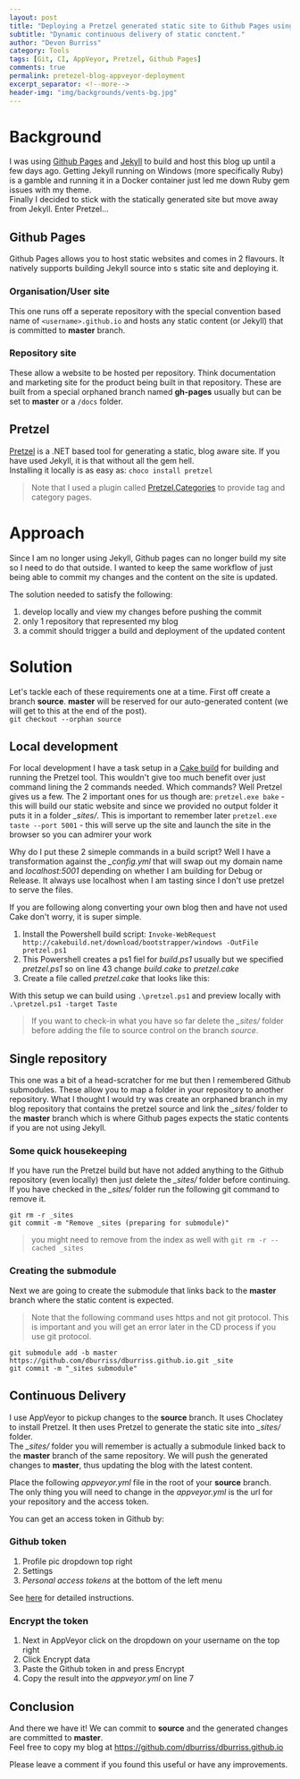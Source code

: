 ```yaml
---
layout: post
title: "Deploying a Pretzel generated static site to Github Pages using Appveyor"
subtitle: "Dynamic continuous delivery of static conctent."
author: "Devon Burriss"
category: Tools
tags: [Git, CI, AppVeyor, Pretzel, Github Pages]
comments: true
permalink: pretezel-blog-appveyor-deployment
excerpt_separator: <!--more-->
header-img: "img/backgrounds/vents-bg.jpg"
---
```


# Background

I was using [Github Pages](https://pages.github.com/) and [Jekyll](https://jekyllrb.com/) to build and host this blog up until a few days ago. 
Getting Jekyll running on Windows (more specifically Ruby) is a gamble and running it in a Docker container just led me down Ruby gem issues with my theme.  
Finally I decided to stick with the statically generated site but move away from Jekyll. Enter Pretzel...
<!--more-->
## Github Pages

Github Pages allows you to host static websites and comes in 2 flavours. It natively supports building Jekyll source into s static site and deploying it.

### Organisation/User site

This one runs off a seperate repository with the special convention based name of `<username>.github.io` and hosts any static content (or Jekyll) that is committed to **master** branch.

### Repository site

These allow a website to be hosted per repository. Think documentation and marketing site for the product being built in that repository. These are built from a special orphaned branch named **gh-pages** usually but can be set to **master** or a `/docs` folder.

## Pretzel

[Pretzel](https://github.com/Code52/pretzel) is a .NET based tool for generating a static, blog aware site. If you have used Jekyll, it is that without all the gem hell.  
Installing it locally is as easy as: `choco install pretzel`  

> Note that I used a plugin called [Pretzel.Categories](https://github.com/k94ll13nn3/Pretzel.Categories) to provide tag and category pages.

# Approach

Since I am no longer using Jekyll, Github pages can no longer build my site so I need to do that outside. I wanted to keep the same workflow of just being able to commit my changes and the content on the site is updated.  

The solution needed to satisfy the following:

1. develop locally and view my changes before pushing the commit
2. only 1 repository that represented my blog
3. a commit should trigger a build and deployment of the updated content

# Solution

Let's tackle each of these requirements one at a time. First off create a branch **source**. **master** will be reserved for our auto-generated content (we will get to this at the end of the post).  
`git checkout --orphan source`

## Local development

For local development I have a task setup in a [Cake build](http://cakebuild.net/) for building and running the Pretzel tool. This wouldn't give too much benefit over just command lining the 2 commands needed.
Which commands? Well Pretzel gives us a few. The 2 important ones for us though are:
`pretzel.exe bake` - this will build our static website and since we provided no output folder it puts it in a folder *_sites/*. This is important to remember later
`pretzel.exe taste --port 5001` - this will serve up the site and launch the site in the browser so you can admirer your work

Why do I put these 2 simeple commands in a build script? Well I have a transformation against the *_config.yml* that will swap out my domain name and *localhost:5001* depending on whether I am building for Debug or Release. It always use localhost when I am tasting since I don't use pretzel to serve the files.

If you are following along converting your own blog then and have not used Cake don't worry, it is super simple.

1. Install the Powershell build script: `Invoke-WebRequest http://cakebuild.net/download/bootstrapper/windows -OutFile pretzel.ps1`
2. This Powershell creates a ps1 fiel for *build.ps1* usually but we specified *pretzel.ps1* so on line 43 change *build.cake* to *pretzel.cake*
3. Create a file called *pretzel.cake* that looks like this:

<script src="https://gist.github.com/dburriss/c7871549c2788c0dca507a2d24c683ed.js"></script>

With this setup we can build using `.\pretzel.ps1` and preview locally with `.\pretzel.ps1 -target Taste`

> If you want to check-in what you have so far delete the *_sites/* folder before adding the file to source control on the branch *source*.

## Single repository

This one was a bit of a head-scratcher for me but then I remembered Github submodules. These allow you to map a folder in your repository to another repository. What I thought I would try was create an orphaned branch in my blog repository that contains the pretzel source and link the *_sites/* folder to the **master** branch which is where Github pages expects the static contents if you are not using Jekyll.

### Some quick housekeeping

If you have run the Pretzel build but have not added anything to the Github repository (even locally) then just delete the *_sites/* folder before continuing.  
If you have checked in the *_sites/* folder run the following git command to remove it.

`git rm -r _sites`  
`git commit -m "Remove _sites (preparing for submodule)"`

> you might need to remove from the index as well with `git rm -r --cached _sites`

### Creating the submodule

Next we are going to create the submodule that links back to the **master** branch where the static content is expected.

> Note that the following command uses https and not git protocol. This is important and you will get an error later in the CD process if you use git protocol.

`git submodule add -b master https://github.com/dburriss/dburriss.github.io.git _site`  
`git commit -m "_sites submodule"`

## Continuous Delivery

I use AppVeyor to pickup changes to the **source** branch. It uses Choclatey to install Pretzel. It then uses Pretzel to generate the static site into *_sites/* folder.  
The *_sites/* folder you will remember is actually a submodule linked back to the **master** branch of the same repository. We will push the generated changes to **master**, thus updating the blog with the latest content.

Place the following *appveyor.yml* file in the root of your **source** branch.   
The only thing you will need to change in the *appveyor.yml* is the url for your repository and the access token.

You can get an access token in Github by: 

### Github token

1. Profile pic dropdown top right
2. Settings
3. *Personal access tokens* at the bottom of the left menu

See [here](https://help.github.com/articles/creating-an-access-token-for-command-line-use/) for detailed instructions.

### Encrypt the token

1. Next in AppVeyor click on the dropdown on your username on the top right
2. Click Encrypt data
3. Paste the Github token in and press Encrypt
4. Copy the result into the *appveyor.yml* on line 7

<script src="https://gist.github.com/dburriss/66b4809c5e534481bdc4426c1d430765.js"></script>

## Conclusion

And there we have it! We can commit to **source** and the generated changes are committed to **master**.  
Feel free to copy my blog at https://github.com/dburriss/dburriss.github.io

Please leave a comment if you found this useful or have any improvements.